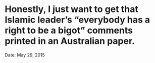# Honestly, I just want to get that Islamic leader’s “everybody has a right to be a bigot” comments printed in an Australian paper.

Date: May 29, 2015